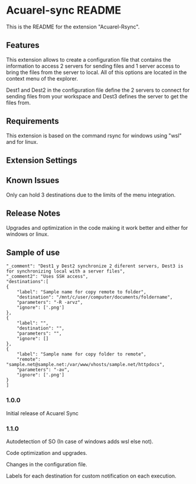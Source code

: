 # Acuarel-sync README

This is the README for the extension "Acuarel-Rsync".
## Features

This extension allows to create a configuration file that contains the information to access 2 servers for sending files and 1 server access to bring the files from the server to local. All of this options are located in the context menu of the explorer.

Dest1 and Dest2 in the configuration file define the 2 servers to connect for sending files from your workspace and Dest3 defines the server to get the files from.

## Requirements

This extension is based on the command rsync for windows using "wsl" and for linux.

## Extension Settings

## Known Issues

Only can hold 3 destinations due to the limits of the menu integration.
## Release Notes

Upgrades and optimization in the code making it work better and either for windows or linux.

## Sample of use

    "_comment": "Dest1 y Dest2 synchronize 2 diferent servers, Dest3 is for synchronizing local with a server files",
    "_comment2": "Uses SSH access",
    "destinations":[
    {
        "label": "Sample name for copy remote to folder",
        "destination": "/mnt/c/user/computer/documents/foldername",
        "parameters": "-R -arvz",
        "ignore": ['.png']
    },
    {
        "label": "",
        "destination": "",
        "parameters": "",
        "ignore": []
    },
    {
        "label": "Sample name for copy folder to remote",
        "remote": "sample.net@sample.net:/var/www/vhosts/sample.net/httpdocs",
        "parameters": "-av",
        "ignore": ['.png']
    }
    ]


### 1.0.0

Initial release of Acuarel Sync

### 1.1.0

Autodetection of SO (In case of windows adds wsl else not).

Code optimization and upgrades.

Changes in the configuration file.

Labels for each destination for custom notification on each execution.
